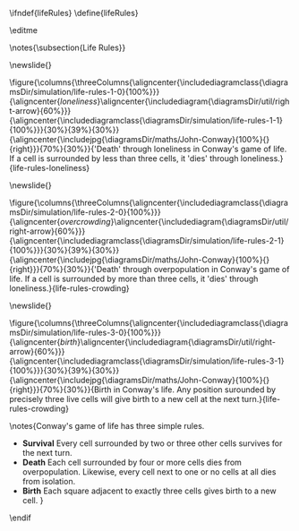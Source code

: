 \ifndef{lifeRules}
\define{lifeRules}

\editme


\notes{\subsection{Life Rules}}

\newslide{}

\figure{\columns{\threeColumns{\aligncenter{\includediagramclass{\diagramsDir/simulation/life-rules-1-0}{100%}}}{\aligncenter{*loneliness*}\aligncenter{\includediagram{\diagramsDir/util/right-arrow}{60%}}}{\aligncenter{\includediagramclass{\diagramsDir/simulation/life-rules-1-1}{100%}}}{30%}{39%}{30%}}{\aligncenter{\includejpg{\diagramsDir/maths/John-Conway}{100%}{}{right}}}{70%}{30%}}{'Death' through loneliness in Conway's game of life. If a cell is surrounded by less than three cells, it 'dies' through loneliness.}{life-rules-loneliness}

\newslide{}

\figure{\columns{\threeColumns{\aligncenter{\includediagramclass{\diagramsDir/simulation/life-rules-2-0}{100%}}}{\aligncenter{*overcrowding*}\aligncenter{\includediagram{\diagramsDir/util/right-arrow}{60%}}}{\aligncenter{\includediagramclass{\diagramsDir/simulation/life-rules-2-1}{100%}}}{30%}{39%}{30%}}{\aligncenter{\includejpg{\diagramsDir/maths/John-Conway}{100%}{}{right}}}{70%}{30%}}{'Death' through overpopulation in Conway's game of life. If a cell is surrounded by more than three cells, it 'dies' through loneliness.}{life-rules-crowding}

\newslide{}

\figure{\columns{\threeColumns{\aligncenter{\includediagramclass{\diagramsDir/simulation/life-rules-3-0}{100%}}}{\aligncenter{*birth*}\aligncenter{\includediagram{\diagramsDir/util/right-arrow}{60%}}}{\aligncenter{\includediagramclass{\diagramsDir/simulation/life-rules-3-1}{100%}}}{30%}{39%}{30%}}{\aligncenter{\includejpg{\diagramsDir/maths/John-Conway}{100%}{}{right}}}{70%}{30%}}{Birth in Conway's life. Any position surounded by precisely three live cells will give birth to a new cell at the next turn.}{life-rules-crowding}

\notes{Conway's game of life has three simple rules.

* **Survival** Every cell surrounded by two or three other cells survives for the next turn.
* **Death** Each cell surrounded by four or more cells dies from overpopulation. Likewise, every cell next to one or no cells at all dies from isolation.
* **Birth** Each square adjacent to exactly three cells gives birth to a new cell.
}

\endif

